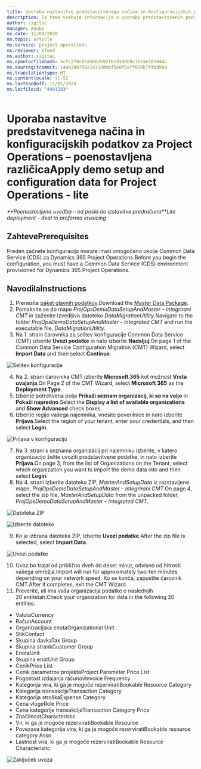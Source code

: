 ```yaml
---
title: Uporaba nastavitve predstavitvenega načina in konfiguracijskih podatkov – poenostavljena različica
description: Ta tema vsebuje informacije o uporabi predstavitvenih podatkov za nastavitev in konfiguracijo za storitev Project Operations.
author: sigitac
manager: Annbe
ms.date: 11/04/2020
ms.topic: article
ms.service: project-operations
ms.reviewer: kfend
ms.author: sigitac
ms.openlocfilehash: 5cfc270c07a568d692f6cd180b9c367ae185044c
ms.sourcegitcommit: 14aa380759214713d9bf560f5a7f619b7f4bd5b8
ms.translationtype: HT
ms.contentlocale: sl-SI
ms.lasthandoff: 11/05/2020
ms.locfileid: "4401283"
---
```

# <a name="apply-demo-setup-and-configuration-data-for-project-operations---lite"></a><span data-ttu-id="07b28-103">Uporaba nastavitve predstavitvenega načina in konfiguracijskih podatkov za Project Operations – poenostavljena različica</span><span class="sxs-lookup"><span data-stu-id="07b28-103">Apply demo setup and configuration data for Project Operations - lite</span></span> 

<span data-ttu-id="07b28-104">_\*\*Poenostavljena uvedba – od posla do izstavitve predračuna_</span><span class="sxs-lookup"><span data-stu-id="07b28-104">_\*\*Lite deployment - deal to proforma invoicing_</span></span>

## <a name="prerequisites"></a><span data-ttu-id="07b28-105">Zahteve</span><span class="sxs-lookup"><span data-stu-id="07b28-105">Prerequisites</span></span>

<span data-ttu-id="07b28-106">Preden začnete konfiguracijo morate imeti omogočeno okolje Common Data Service (CDS) za Dynamics 365 Project Operations.</span><span class="sxs-lookup"><span data-stu-id="07b28-106">Before you begin the configuration, you must have a Common Data Service (CDS) environment provisioned for Dynamics 365 Project Operations.</span></span>


## <a name="instructions"></a><span data-ttu-id="07b28-107">Navodila</span><span class="sxs-lookup"><span data-stu-id="07b28-107">Instructions</span></span>

1. <span data-ttu-id="07b28-108">Prenesite [paket glavnih podatkov](https://download.microsoft.com/download/3/4/1/341bf279-a64f-4baa-af31-ce624859b518/ProjOpsSampleSetupData%20-%20CE%20only%20CMT.zip).</span><span class="sxs-lookup"><span data-stu-id="07b28-108">Download the [Master Data Package](https://download.microsoft.com/download/3/4/1/341bf279-a64f-4baa-af31-ce624859b518/ProjOpsSampleSetupData%20-%20CE%20only%20CMT.zip).</span></span> 
2. <span data-ttu-id="07b28-109">Pomaknite se do mape *ProjOpsDemoDataSetupAndMaster – integrirani CMT* in zaženite izvedljivo datoteko *DataMigrationUtility*.</span><span class="sxs-lookup"><span data-stu-id="07b28-109">Navigate to the folder *ProjOpsDemoDataSetupAndMaster - Integrated CMT* and run the executable file, *DataMigrationUtility*.</span></span>
3. <span data-ttu-id="07b28-110">Na 1. strani čarovnika za selitev konfiguracije Common Data Service (CMT) izberite **Uvozi podatke** in nato izberite **Nadaljuj**.</span><span class="sxs-lookup"><span data-stu-id="07b28-110">On page 1 of the Common Data Service Configuration Migration (CMT) Wizard, select **Import Data** and then select **Continue**.</span></span>

![Selitev konfiguracije](./media/1ConfigurationMigration.png)

4. <span data-ttu-id="07b28-112">Na 2. strani čarovnika CMT izberite **Microsoft 365** kot možnost **Vrsta uvajanja**.</span><span class="sxs-lookup"><span data-stu-id="07b28-112">On Page 2 of the CMT Wizard, select **Microsoft 365** as the **Deployment Type**.</span></span>
5. <span data-ttu-id="07b28-113">Izberite potrditvena polja **Prikaži seznam organizacij, ki so na voljo** in **Pokaži napredno**.</span><span class="sxs-lookup"><span data-stu-id="07b28-113">Select the **Display a list of available organizations** and **Show Advanced** check boxes.</span></span>
6. <span data-ttu-id="07b28-114">Izberite regijo vašega najemnika, vnesite poverilnice in nato izberite **Prijava**.</span><span class="sxs-lookup"><span data-stu-id="07b28-114">Select the region of your tenant, enter your credentials, and then select **Login**.</span></span>

![Prijava v konfiguracijo](./media/2ConfigurationSignin.png)

7. <span data-ttu-id="07b28-116">Na 3. strani s seznama organizacij pri najemniku izberite, v katero organizacijo želite uvoziti predstavitvene podatke, in nato izberite **Prijava**.</span><span class="sxs-lookup"><span data-stu-id="07b28-116">On page 3, from the list of Organizations on the Tenant, select which organization you want to import the demo data into and then select **Login**.</span></span>
8. <span data-ttu-id="07b28-117">Na 4. strani izberite datoteko ZIP, *MasterAndSetupData* iz razstavljene mape, *ProjOpsDemoDataSetupAndMaster – integrirani CMT*.</span><span class="sxs-lookup"><span data-stu-id="07b28-117">On page 4, select the zip file, *MasterAndSetupData* from the unpacked folder, *ProjOpsDemoDataSetupAndMaster - Integrated CMT*.</span></span>

![Datoteka ZIP](./media/3ZipFile.png)

![Izberite datoteko](./media/4SelectAFile.png)

9. <span data-ttu-id="07b28-120">Ko je izbrana datoteka ZIP, izberite **Uvozi podatke**.</span><span class="sxs-lookup"><span data-stu-id="07b28-120">After the zip file is selected, select **Import Data**.</span></span>

![Uvozi podatke](./media/5ImportData.png)

10. <span data-ttu-id="07b28-122">Uvoz bo trajal od približno dveh do deset minut, odvisno od hitrosti vašega omrežja.</span><span class="sxs-lookup"><span data-stu-id="07b28-122">Import will run for approximately two-ten minutes depending on your network speed.</span></span> <span data-ttu-id="07b28-123">Ko se konča, zapustite čarovnik CMT.</span><span class="sxs-lookup"><span data-stu-id="07b28-123">After it completes, exit the CMT Wizard.</span></span> 
11. <span data-ttu-id="07b28-124">Preverite, ali ima vaša organizacija podatke o naslednjih 20 entitetah:</span><span class="sxs-lookup"><span data-stu-id="07b28-124">Check your organization for data in the following 20 entities:</span></span>

-   <span data-ttu-id="07b28-125">Valuta</span><span class="sxs-lookup"><span data-stu-id="07b28-125">Currency</span></span>
-   <span data-ttu-id="07b28-126">Račun</span><span class="sxs-lookup"><span data-stu-id="07b28-126">Account</span></span>
-   <span data-ttu-id="07b28-127">Organizacijska enota</span><span class="sxs-lookup"><span data-stu-id="07b28-127">Organizational Unit</span></span>
-   <span data-ttu-id="07b28-128">Stik</span><span class="sxs-lookup"><span data-stu-id="07b28-128">Contact</span></span>
-   <span data-ttu-id="07b28-129">Skupina davka</span><span class="sxs-lookup"><span data-stu-id="07b28-129">Tax Group</span></span>
-   <span data-ttu-id="07b28-130">Skupina strank</span><span class="sxs-lookup"><span data-stu-id="07b28-130">Customer Group</span></span>
-   <span data-ttu-id="07b28-131">Enota</span><span class="sxs-lookup"><span data-stu-id="07b28-131">Unit</span></span>
-   <span data-ttu-id="07b28-132">Skupina enot</span><span class="sxs-lookup"><span data-stu-id="07b28-132">Unit Group</span></span>
-   <span data-ttu-id="07b28-133">Cenik</span><span class="sxs-lookup"><span data-stu-id="07b28-133">Price List</span></span>
-   <span data-ttu-id="07b28-134">Cenik parametrov projekta</span><span class="sxs-lookup"><span data-stu-id="07b28-134">Project Parameter Price List</span></span> 
-   <span data-ttu-id="07b28-135">Pogostost izdajanja računov</span><span class="sxs-lookup"><span data-stu-id="07b28-135">Invoice Frequency</span></span>
-   <span data-ttu-id="07b28-136">Kategorija vira, ki ga je mogoče rezervirati</span><span class="sxs-lookup"><span data-stu-id="07b28-136">Bookable Resource Category</span></span>
-   <span data-ttu-id="07b28-137">Kategorija transakcije</span><span class="sxs-lookup"><span data-stu-id="07b28-137">Transaction Category</span></span>
-   <span data-ttu-id="07b28-138">Kategorija stroška</span><span class="sxs-lookup"><span data-stu-id="07b28-138">Expense Category</span></span>
-   <span data-ttu-id="07b28-139">Cena vloge</span><span class="sxs-lookup"><span data-stu-id="07b28-139">Role Price</span></span>
-   <span data-ttu-id="07b28-140">Cena kategorije transakcije</span><span class="sxs-lookup"><span data-stu-id="07b28-140">Transaction Category Price</span></span>
-   <span data-ttu-id="07b28-141">Značilnost</span><span class="sxs-lookup"><span data-stu-id="07b28-141">Characteristic</span></span>
-   <span data-ttu-id="07b28-142">Vir, ki ga je mogoče rezervirati</span><span class="sxs-lookup"><span data-stu-id="07b28-142">Bookable Resource</span></span>
-   <span data-ttu-id="07b28-143">Povezava kategorije vira, ki ga je mogoče rezervirati</span><span class="sxs-lookup"><span data-stu-id="07b28-143">Bookable resource category Assn</span></span>
-   <span data-ttu-id="07b28-144">Lastnost vira, ki ga je mogoče rezervirati</span><span class="sxs-lookup"><span data-stu-id="07b28-144">Bookable Resource Characteristic</span></span>

![Zaključek uvoza](./media/6CompleteImport.png)
